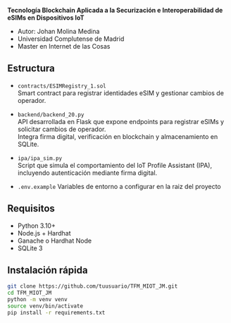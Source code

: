 **Tecnología Blockchain Aplicada a la Securización e Interoperabilidad de eSIMs en Dispositivos IoT**
- Autor: Johan Molina Medina
- Universidad Complutense de Madrid
- Master en Internet de las Cosas

## Estructura

- `contracts/ESIMRegistry_1.sol`  
  Smart contract para registrar identidades eSIM y gestionar cambios de operador.

- `backend/backend_20.py`  
  API desarrollada en Flask que expone endpoints para registrar eSIMs y solicitar cambios de operador.  
  Integra firma digital, verificación en blockchain y almacenamiento en SQLite.

- `ipa/ipa_sim.py`  
  Script que simula el comportamiento del IoT Profile Assistant (IPA), incluyendo autenticación mediante firma digital.

- `.env.example`
  Variables de entorno a configurar en la raiz del proyecto

## Requisitos

- Python 3.10+
- Node.js + Hardhat
- Ganache o Hardhat Node
- SQLite 3

## Instalación rápida

```bash
git clone https://github.com/tuusuario/TFM_MIOT_JM.git
cd TFM_MIOT_JM
python -m venv venv
source venv/bin/activate
pip install -r requirements.txt

